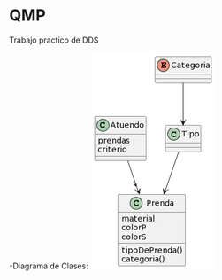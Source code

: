 # QMP
Trabajo practico de DDS

-Diagrama de Clases:
![alt text](https://github.com/GabiOlivieri/QMP/blob/main/UML_QMP.png?raw=true)
